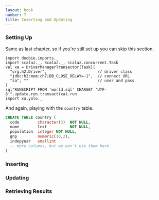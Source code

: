 ```yaml
---
layout: book
number: 7
title: Inserting and Updating
---
```


### Setting Up

Same as last chapter, so if you're still set up you can skip this section. 

```tut:silent
import doobie.imports._
import scalaz._, Scalaz._, scalaz.concurrent.Task
val xa = DriverManagerTransactor[Task](
  "org.h2.Driver",                      // driver class
  "jdbc:h2:mem:ch7;DB_CLOSE_DELAY=-1",  // connect URL
  "sa", ""                              // user and pass
)
sql"RUNSCRIPT FROM 'world.sql' CHARSET 'UTF-8'".update.run.transact(xa).run
import xa.yolo._
```

And again, playing with the `country` table.

```sql
CREATE TABLE country (
  code        character(3)  NOT NULL,
  name        text          NOT NULL,
  population  integer NOT NULL,
  gnp         numeric(10,2),
  indepyear   smallint
  -- more columns, but we won't use them here
)
```


### Inserting


### Updating


### Retrieving Results






